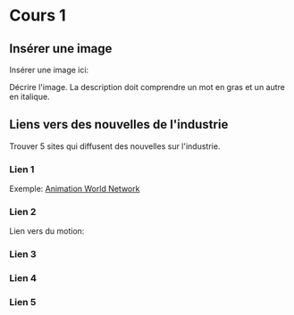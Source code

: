 # Cours 1
## Insérer une image
Insérer une image ici: 


Décrire l'image. La description doit comprendre un mot en gras et un autre en italique. 


## Liens vers des nouvelles de l'industrie
Trouver 5 sites qui diffusent des nouvelles sur l'industrie.

### Lien 1 
Exemple: [Animation World Network](https://www.awn.com/)

### Lien 2 
Lien vers du motion: 

### Lien 3 


### Lien 4 


### Lien 5 
